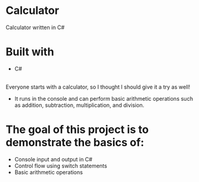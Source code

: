 # Calculator
Calculator written in C#

# Built with
- C#
<br>
Everyone starts with a calculator, so I thought I should give it a try as well!

- It runs in the console and can perform basic arithmetic operations such as addition, subtraction, multiplication, and division.

# The goal of this project is to demonstrate the basics of:
- Console input and output in C#
- Control flow using switch statements
- Basic arithmetic operations
